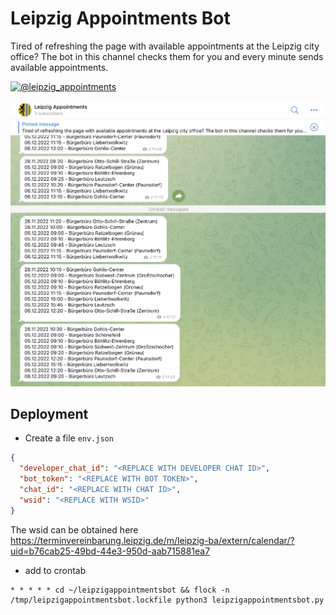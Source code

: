# Leipzig Appointments Bot

Tired of refreshing the page with available appointments at the Leipzig city office? The bot in this channel checks them for you and every minute sends available appointments.

[![@leipzig_appointments](https://img.shields.io/badge/Telegram%20Channel-@leipzig_appointments-blue?logo=telegram&style=plastic)](https://t.me/leipzig_appointments)

![screenshot](screenshot.png)

## Deployment

- Create a file `env.json`
```json
{
  "developer_chat_id": "<REPLACE WITH DEVELOPER CHAT ID>",
  "bot_token": "<REPLACE WITH BOT TOKEN>",
  "chat_id": "<REPLACE WITH CHAT ID>",
  "wsid": "<REPLACE WITH WSID>"
}
```
The wsid can be obtained here https://terminvereinbarung.leipzig.de/m/leipzig-ba/extern/calendar/?uid=b76cab25-49bd-44e3-950d-aab715881ea7

- add to crontab

```shell
* * * * * cd ~/leipzigappointmentsbot && flock -n /tmp/leipzigappointmentsbot.lockfile python3 leipzigappointmentsbot.py
```